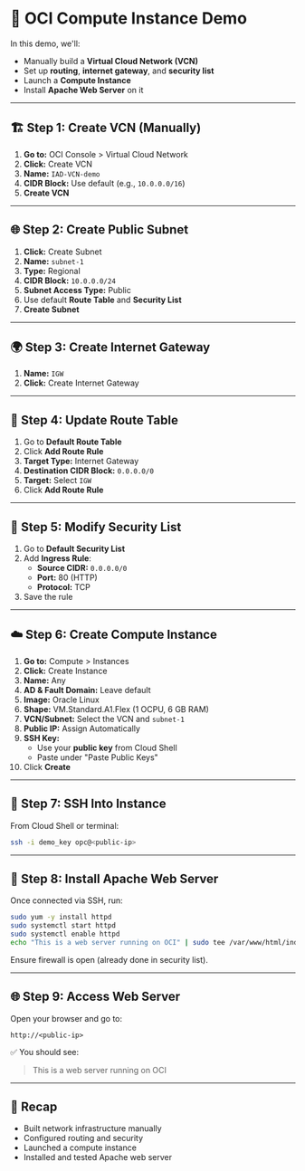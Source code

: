 # 🚀 OCI Compute Instance Demo

In this demo, we'll:
- Manually build a **Virtual Cloud Network (VCN)**
- Set up **routing**, **internet gateway**, and **security list**
- Launch a **Compute Instance**
- Install **Apache Web Server** on it

---

## 🏗️ Step 1: Create VCN (Manually)

1. **Go to:** OCI Console > Virtual Cloud Network
2. **Click:** Create VCN
3. **Name:** `IAD-VCN-demo`
4. **CIDR Block:** Use default (e.g., `10.0.0.0/16`)
5. **Create VCN**

---

## 🌐 Step 2: Create Public Subnet

1. **Click:** Create Subnet
2. **Name:** `subnet-1`
3. **Type:** Regional
4. **CIDR Block:** `10.0.0.0/24`
5. **Subnet Access Type:** Public
6. Use default **Route Table** and **Security List**
7. **Create Subnet**

---

## 🌍 Step 3: Create Internet Gateway

1. **Name:** `IGW`
2. **Click:** Create Internet Gateway

---

## 📡 Step 4: Update Route Table

1. Go to **Default Route Table**
2. Click **Add Route Rule**
3. **Target Type:** Internet Gateway
4. **Destination CIDR Block:** `0.0.0.0/0`
5. **Target:** Select `IGW`
6. Click **Add Route Rule**

---

## 🔐 Step 5: Modify Security List

1. Go to **Default Security List**
2. Add **Ingress Rule**:
   - **Source CIDR:** `0.0.0.0/0`
   - **Port:** 80 (HTTP)
   - **Protocol:** TCP
3. Save the rule

---

## ☁️ Step 6: Create Compute Instance

1. **Go to:** Compute > Instances
2. **Click:** Create Instance
3. **Name:** Any
4. **AD & Fault Domain:** Leave default
5. **Image:** Oracle Linux
6. **Shape:** VM.Standard.A1.Flex (1 OCPU, 6 GB RAM)
7. **VCN/Subnet:** Select the VCN and `subnet-1`
8. **Public IP:** Assign Automatically
9. **SSH Key:**
   - Use your **public key** from Cloud Shell
   - Paste under "Paste Public Keys"
10. Click **Create**

---

## 🔑 Step 7: SSH Into Instance

From Cloud Shell or terminal:

```bash
ssh -i demo_key opc@<public-ip>
```

---

## 🧰 Step 8: Install Apache Web Server
Once connected via SSH, run:

```bash
sudo yum -y install httpd
sudo systemctl start httpd
sudo systemctl enable httpd
echo "This is a web server running on OCI" | sudo tee /var/www/html/index.html
```
Ensure firewall is open (already done in security list).

---

## 🌐 Step 9: Access Web Server
Open your browser and go to:

```http
http://<public-ip>
```
✅ You should see:
> This is a web server running on OCI

---

## 🧠 Recap
- Built network infrastructure manually
- Configured routing and security
- Launched a compute instance
- Installed and tested Apache web server


